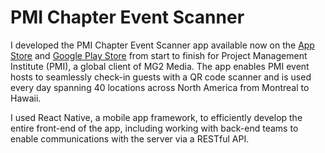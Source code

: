 # PMI Chapter Event Scanner

I developed the PMI Chapter Event Scanner app available now on the [App Store](https://apps.apple.com/app/pmi-chapter-event-scanner/id1481983760) and [Google Play Store](https://play.google.com/store/apps/details?id=com.mg2media.eventscanner) from start to finish for Project Management Institute (PMI), a global client of MG2 Media. The app enables PMI event hosts to seamlessly check-in guests with a QR code scanner and is used every day spanning 40 locations across North America from Montreal to Hawaii.

I used React Native, a mobile app framework, to efficiently develop the entire front-end of the app, including working with back-end teams to enable communications with the server via a RESTful API. 
